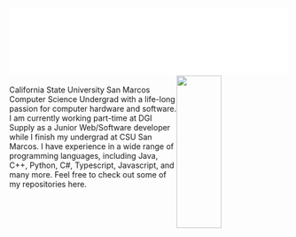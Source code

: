 <img src="csoftlogo-light.png" >
<!--img src="header1.svg" width="50%" height="300" align="left"-->
<img align="right" src="https://vercel-readme-stats-jcoombs224s-projects.vercel.app/api/top-langs/?username=JCoombs224&theme=react&layout=compact&hide=CMake&exclude_repo=Data-Structures-and-Algorithms,CS421-Translator,CS421-Parser-Project&langs_count=8," width="40%" height="275">
<div align="left">
  <br>
  California State University San Marcos Computer Science Undergrad with a life-long passion for computer hardware and software.
  I am currently working part-time at DGI Supply as a Junior Web/Software developer while I finish my undergrad at CSU San Marcos.
  I have experience in a wide range of programming languages, including Java, C++, Python, C#, Typescript, Javascript, and many more.
  Feel free to check out some of my repositories here.
</div>

